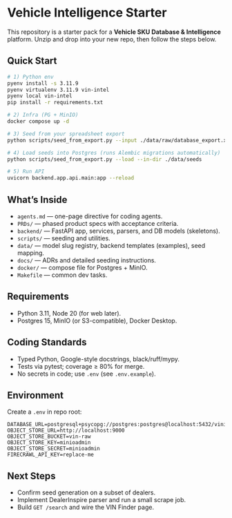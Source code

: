 # Vehicle Intelligence Starter

This repository is a starter pack for a **Vehicle SKU Database & Intelligence** platform. Unzip and drop into your new repo, then follow the steps below.

## Quick Start

```bash
# 1) Python env
pyenv install -s 3.11.9
pyenv virtualenv 3.11.9 vin-intel
pyenv local vin-intel
pip install -r requirements.txt

# 2) Infra (PG + MinIO)
docker compose up -d

# 3) Seed from your spreadsheet export
python scripts/seed_from_export.py --input ./data/raw/database_export.xlsx --out ./data/seeds

# 4) Load seeds into Postgres (runs Alembic migrations automatically)
python scripts/seed_from_export.py --load --in-dir ./data/seeds

# 5) Run API
uvicorn backend.app.api.main:app --reload
```

## What’s Inside
- `agents.md` — one-page directive for coding agents.
- `PRDs/` — phased product specs with acceptance criteria.
- `backend/` — FastAPI app, services, parsers, and DB models (skeletons).
- `scripts/` — seeding and utilities.
- `data/` — model slug registry, backend templates (examples), seed mapping.
- `docs/` — ADRs and detailed seeding instructions.
- `docker/` — compose file for Postgres + MinIO.
- `Makefile` — common dev tasks.

## Requirements
- Python 3.11, Node 20 (for web later).
- Postgres 15, MinIO (or S3-compatible), Docker Desktop.

## Coding Standards
- Typed Python, Google-style docstrings, black/ruff/mypy.
- Tests via pytest; coverage ≥ 80% for merge.
- No secrets in code; use `.env` (see `.env.example`).

## Environment
Create a `.env` in repo root:

```
DATABASE_URL=postgresql+psycopg://postgres:postgres@localhost:5432/vinintel
OBJECT_STORE_URL=http://localhost:9000
OBJECT_STORE_BUCKET=vin-raw
OBJECT_STORE_KEY=minioadmin
OBJECT_STORE_SECRET=minioadmin
FIRECRAWL_API_KEY=replace-me
```

## Next Steps
- Confirm seed generation on a subset of dealers.
- Implement DealerInspire parser and run a small scrape job.
- Build `GET /search` and wire the VIN Finder page.

